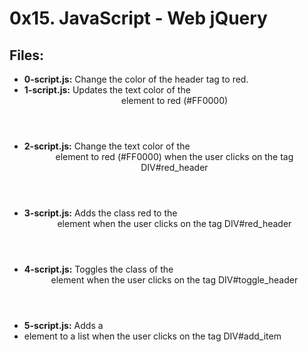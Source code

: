 # 0x15. JavaScript - Web jQuery
## Files:
- **0-script.js:** Change the color of the header tag to red.
- **1-script.js:** Updates the text color of the <header> element to red (#FF0000)
- **2-script.js:** Change the text color of the <header> element to red (#FF0000) when the user clicks on the tag DIV#red_header
- **3-script.js:** Adds the class red to the <header> element when the user clicks on the tag DIV#red_header
- **4-script.js:** Toggles the class of the <header> element when the user clicks on the tag DIV#toggle_header
- **5-script.js:** Adds a <li> element to a list when the user clicks on the tag DIV#add_item

